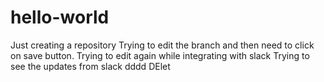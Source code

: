 # hello-world
Just creating a repository
Trying to edit the branch and then need to click on save button.
Trying to edit again while integrating with slack
Trying to see the updates from slack
dddd
DElet 
